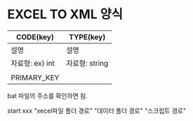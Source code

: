 # EXCEL TO XML 양식

| CODE(key)       | TYPE(key)      |
| --------------- | -------------- |
| 설명            | 설명           |
| 자료형: ex) int | 자료형: string |
|                 |                |
| PRIMARY_KEY     |                |



bat 파일의 주소를 확인하면 됨.

start xxx	"xecel파일 폴더 경로" "데이터 폴더 경로" "스크립트 경로"